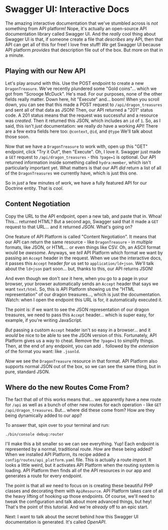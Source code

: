 # Swagger UI: Interactive Docs

The amazing interactive documentation that we've stumbled across is *not* something from API platform! Nope, it's actually an open-source API documentation library called Swagger UI. And the *really* cool thing about Swagger UI is that, if someone create a file that *describes* any API, then that API can get all of this for free! I love free stuff! *We* get Swagger UI because API platform *provides* that description file out of the box. But more on that in a minute.

## Playing with our New API

Let's play around with this. Use the POST endpoint to create a new `DragonTreasure`. We've recently plundered some "Gold coins"... which we got from "Scrooge McDuck". He's mad. For our purposes, none of the other fields really matter. Down here, hit "Execute" and... boom! When you scroll down, you can see that this made a POST request to `/api/dragon_treasures` and sent all of that data as JSON! Then, our API returned a "201" status code. A 201 status means that the request was successful and a resource was *created*. Then it returned this JSON, which includes an `id` of `1`. So, as I said, this isn't *just* documentation: we really *do* have a working API! There are a few extra fields here too: `@context`, `@id`, and `@type` We'll talk about those soon.

Now that we have a `DragonTreasure` to work with, open up this "GET" endpoint, click "Try it Out", then "Execute". Oh, I love it. Swagger just made a `GET` request to `/api/dragon_treasures` - this `?page=1` is optional. Our API returned information inside something called `hydra:member`, which isn't particularly important yet. What matters is that our API *did* return a list of all of the `DragonTreasures` we currently have, which is just this one.

So in *just* a few minutes of work, we have a fully featured API for our Doctrine entity. That is *cool*.

## Content Negotiation

Copy the URL to the API endpoint, open a new tab, and paste that in. Whoa! This... returned HTML? But a second ago, Swagger said that it made a `GET` request to that URL... and it returned *JSON*. What's going on?

One feature of API Platform is called "Content Negotiation". It means that our API can return the same resource - like `DragonTreasure` - in *multiple* formats, like JSON, or HTML... or even things like CSV. Oh, an ASCII format would be *awesome*. Anyways, we *tell* API Platform which format we want by passing an `Accept` header in the request. When we use the interactive docs, it passes this `Accept` header *for* us set to `application/ld+json`. We'll talk about the `ld+json` part soon... but, thanks to this, our API returns JSON!

And even though we don't *see* it here, when you go to a page in your browser, your browser automatically sends an `Accept` header that says we want `text/html`. So, this is API Platform showing us the "HTML representation" of our dragon treasures..., which is just the documentation. Watch: when I open the endpoint this URL is for, it automatically executed it.

The point is: if we want to see the JSON representation of our dragon treasures, we need to pass this `Accept` header... which is super easy, for example, if you're writing JavaScript.

*But* passing a custom `Accept` header isn't so easy in a browser... and it *would* be nice to be able to see the JSON version of this. Fortunately, API Platform gives us a way to cheat. Remove the `?page=1` to simplify things. Then, at the end of any endpoint, you can add `.` followed by the *extension* of the format you want: like `.jsonld`.

*Now* we see the `DragonTreasure` resource in that format. API Platform also supports normal JSON out of the box, so we can see the same thing, but in pure, standard JSON.

## Where do the new Routes Come From?

The fact that *all* of this works means that... we apparently have a new route for `/api` as well as a bunch of other new routes for each operation - like `GET /api/dragon_treasures`. But... where did these come from? How are they being dynamically added to our app?

To answer that, spin over to your terminal and run:

```terminal
./bin/console debug:router
```

I'll make this a bit smaller so we can see everything. Yup! Each endpoint is represented by a normal, traditional route. *How* are these being added? When we installed API Platform, its recipe added a `config/routes/api_platform.yaml` file. This is actually a route *import*. It looks a little weird, but it activates API Platform when the routing system is loading. API Platform then finds all of the API resources in our app and generates a route for every endpoint.

The point is that all *we* need to focus on is creating these beautiful PHP classes and decorating them with `ApiResource`. API Platform takes care of all the heavy lifting of hooking up those endpoints. Of course, we'll need to tweak the configuration and talk about more advanced things, but hey! That's the point of this tutorial. And we're *already* off to an epic start.

Next: I want to talk about the secret behind how this Swagger UI documentation is generated. It's called *OpenAPI*.
